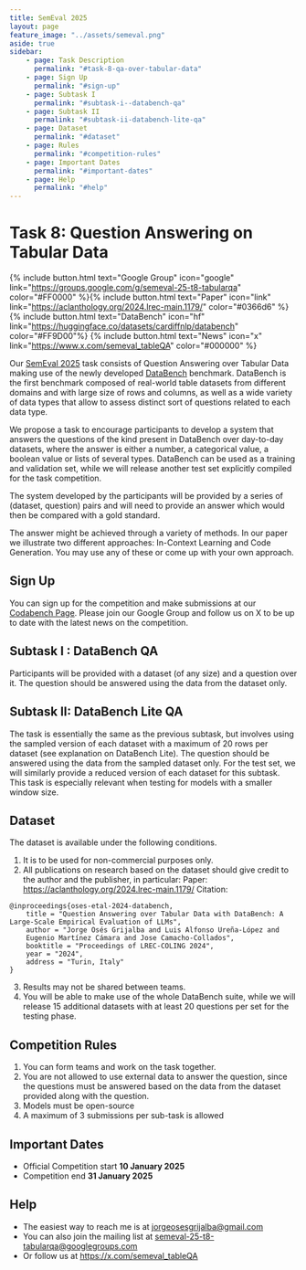 ```yaml
---
title: SemEval 2025
layout: page
feature_image: "../assets/semeval.png"
aside: true
sidebar:
    - page: Task Description
      permalink: "#task-8-qa-over-tabular-data"
    - page: Sign Up
      permalink: "#sign-up"
    - page: Subtask I
      permalink: "#subtask-i--databench-qa"
    - page: Subtask II
      permalink: "#subtask-ii-databench-lite-qa"
    - page: Dataset
      permalink: "#dataset"
    - page: Rules
      permalink: "#competition-rules"
    - page: Important Dates
      permalink: "#important-dates"
    - page: Help
      permalink: "#help"
---
```

# Task 8: Question Answering on Tabular Data

{%  include button.html text="Google Group" icon="google" link="https://groups.google.com/g/semeval-25-t8-tabularqa" color="#FF0000" %}{% include button.html text="Paper" icon="link" link="https://aclanthology.org/2024.lrec-main.1179/" color="#0366d6" %} {% include button.html text="DataBench" icon="hf" link="https://huggingface.co/datasets/cardiffnlp/databench" color="#FF9D00"%} {%  include button.html text="News" icon="x" link="https://www.x.com/semeval_tableQA" color="#000000" %}

Our [SemEval 2025](https://semeval.github.io/SemEval2025/) task consists of Question Answering over Tabular Data making use of the newly developed [DataBench](https://huggingface.co/datasets/cardiffnlp/databench) benchmark.
DataBench is the first benchmark composed of real-world table datasets from different domains and with large size of rows and columns, as well as a wide variety of data types that allow to assess distinct sort of questions related to each data type.

We propose a task to encourage participants to develop a system that answers
the questions of the kind present in DataBench over day-to-day datasets, where the answer is either a number, a categorical value, a boolean value or lists of several types. DataBench can be used as a training and validation set, while we will release another test set explicitly compiled for the task competition.

The system developed by the participants will be provided by a series of (dataset, question) pairs and will need to provide an answer which would then be compared with a gold standard.

The answer might be achieved through a variety of methods. In our paper we illustrate two different approaches: In-Context Learning and Code Generation. You may use any of these or come up with your own approach.

## Sign Up

You can sign up for the competition and make submissions at our [Codabench Page](https://www.codabench.org/competitions/3360/). Please join our Google Group and follow us on X to be up to date with the latest news on the competition.

## Subtask I : DataBench QA

Participants will be provided with a dataset (of any size) and a question over it. The question should be answered using the data from the dataset only.

## Subtask II: DataBench Lite QA

The task is essentially the same as the previous subtask, but involves using the sampled version of each dataset with a maximum of 20 rows per dataset (see explanation on DataBench Lite). The question should be answered using the data from the sampled dataset only. For the test set, we will similarly provide a reduced version of each dataset for this subtask. This task is especially relevant when testing for models with a smaller window size.

## Dataset

The dataset is available under the following conditions.

1. It is to be used for non-commercial purposes only.
2. All publications on research based on the dataset should give credit to the author and the publisher, in particular:
   Paper: https://aclanthology.org/2024.lrec-main.1179/
   Citation:

```plain
@inproceedings{oses-etal-2024-databench,
    title = "Question Answering over Tabular Data with DataBench: A Large-Scale Empirical Evaluation of LLMs",
    author = "Jorge Osés Grijalba and Luis Alfonso Ureña-López and
    Eugenio Martínez Cámara and Jose Camacho-Collados",
    booktitle = "Proceedings of LREC-COLING 2024",
    year = "2024",
    address = "Turin, Italy"
}
```

3. Results may not be shared between teams.
4. You will be able to make use of the whole DataBench suite, while we will release 15 additional datasets with at least 20 questions per set for the testing phase.

## Competition Rules

1. You can form teams and work on the task together.
2. You are not allowed to use external data to answer the question, since the questions must be answered based on the data from the dataset provided along with the question.
3. Models must be open-source
4. A maximum of 3 submissions per sub-task is allowed

## Important Dates

* Official Competition start **10 January 2025**
* Competition end **31 January 2025**

## Help

- The easiest way to reach me is at jorgeosesgrijalba@gmail.com
- You can also join the mailing list at semeval-25-t8-tabularqa@googlegroups.com
- Or follow us at https://x.com/semeval_tableQA
